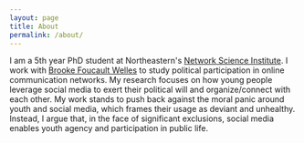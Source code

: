 ```yaml
---
layout: page
title: About
permalink: /about/
---
```


I am a 5th year PhD student at Northeastern's [Network Science Institute](https://www.networkscienceinstitute.org/). I work with [Brooke Foucault Welles](http://brooke-welles.squarespace.com/) to study political participation in online communication networks. My research focuses on how young people leverage social media to exert their political will and organize/connect with each other. My work stands to push back against the moral panic around youth and social media, which frames their usage as deviant and unhealthy. Instead, I argue that, in the face of significant exclusions, social media enables youth agency and participation in public life.
